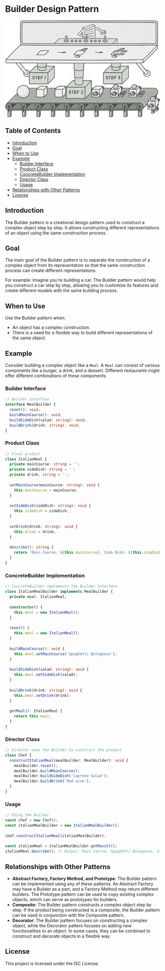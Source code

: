# Builder Design Pattern

![Builder](builder_image.png)

## Table of Contents

- [Introduction](#introduction)
- [Goal](#goal)
- [When to Use](#when-to-use)
- [Example](#example)
  - [Builder Interface](#builder-interface)
  - [Product Class](#product-class)
  - [ConcreteBuilder Implementation](#concretebuilder-implementation)
  - [Director Class](#director-class)
  - [Usage](#usage)
- [Relationships with Other Patterns](#relationships-with-other-patterns)
- [License](#license)

## Introduction

The Builder pattern is a creational design pattern used to construct a complex object step by step. It allows constructing different representations of an object using the same construction process.

## Goal

The main goal of the Builder pattern is to separate the construction of a complex object from its representation so that the same construction process can create different representations.

For example: Imagine you're building a car. The Builder pattern would help you construct a car step by step, allowing you to customize its features and create different models with the same building process.

## When to Use

Use the Builder pattern when:

- An object has a complex construction.
- There is a need for a flexible way to build different representations of the same object.

## Example

Consider building a complex object like a `Meal`. A `Meal` can consist of various components like a burger, a drink, and a dessert. Different restaurants might offer different combinations of these components.

### Builder Interface

```typescript
// Builder interface
interface MealBuilder {
  reset(): void;
  buildMainCourse(): void;
  buildSideDish(salad: string): void;
  buildDrink(drink: string): void;
}
```

### Product Class

```typescript
// Final product
class ItalianMeal {
  private mainCourse: string = '';
  private sideDish: string = '';
  private drink: string = '';

  setMainCourse(mainCourse: string): void {
    this.mainCourse = mainCourse;
  }

  setSideDish(sideDish: string): void {
    this.sideDish = sideDish;
  }

  setDrink(drink: string): void {
    this.drink = drink;
  }

  describe(): string {
    return `Main Course: ${this.mainCourse}, Side Dish: ${this.sideDish}, Drink: ${this.drink}`;
  }
}
```

### ConcreteBuilder Implementation

```typescript
// ConcreteBuilder implements the Builder interface
class ItalianMealBuilder implements MealBuilder {
  private meal: ItalianMeal;

  constructor() {
    this.meal = new ItalianMeal();
  }

  reset() {
    this.meal = new ItalianMeal();
  }

  buildMainCourse(): void {
    this.meal.setMainCourse('Spaghetti Bolognese');
  }

  buildSideDish(salad: string): void {
    this.meal.setSideDish(salad);
  }

  buildDrink(drink: string): void {
    this.meal.setDrink(drink);
  }

  getMeal(): ItalianMeal {
    return this.meal;
  }
}
```

### Director Class

```typescript
// Director uses the Builder to construct the product
class Chef {
  constructItalianMeal(mealBuilder: MealBuilder): void {
    mealBuilder.reset();
    mealBuilder.buildMainCourse();
    mealBuilder.buildSideDish('Caprese Salad');
    mealBuilder.buildDrink('Red wine');
  }
}
```

### Usage

```typescript
// Using the Builder
const chef = new Chef();
const italianMealBuilder = new ItalianMealBuilder();

chef.constructItalianMeal(italianMealBuilder);

const italianMeal = italianMealBuilder.getResult();
italianMeal.describe(); // Output: Main Course: Spaghetti Bolognese, Side Dish: Caprese Salad, Drink: Red wine
```

## Relationships with Other Patterns

- **Abstract Factory, Factory Method, and Prototype**: The Builder pattern can be implemented using any of these patterns. An Abstract Factory may have a Builder as a part, and a Factory Method may return different builders. The Prototype pattern can be used to copy existing complex objects, which can serve as prototypes for builders.
- **Composite**: The Builder pattern constructs a complex object step by step. If the product being constructed is a composite, the Builder pattern can be used in conjunction with the Composite pattern.
- **Decorator**: The Builder pattern focuses on constructing a complex object, while the Decorator pattern focuses on adding new functionalities to an object. In some cases, they can be combined to construct and decorate objects in a flexible way.

## License

This project is licensed under the ISC License.
